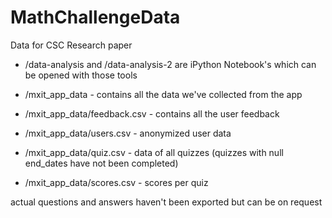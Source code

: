 MathChallengeData
=================

Data for CSC Research paper

* /data-analysis and /data-analysis-2 are iPython Notebook's which can be opened with those tools

* /mxit_app_data - contains all the data we've collected from the app
* /mxit_app_data/feedback.csv - contains all the user feedback
* /mxit_app_data/users.csv - anonymized user data
* /mxit_app_data/quiz.csv - data of all quizzes (quizzes with null end_dates have not been completed)
* /mxit_app_data/scores.csv - scores per quiz

actual questions and answers haven't been exported but can be on request
